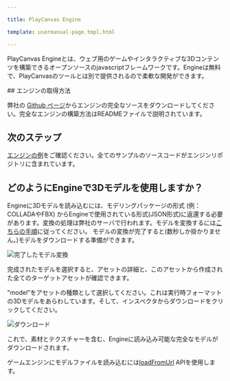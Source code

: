 ---
title: PlayCanvas Engine
template: usermanual-page.tmpl.html
---

PlayCanvas Engineとは、ウェブ用のゲームやインタラクティブな3Dコンテンツを構築できるオープンソースのjavascriptフレームワークです。Engineは無料で、PlayCanvasのツールとは別で提供されるので柔軟な開発ができます。

## エンジンの取得方法

弊社の [Github ページ][1]からエンジンの完全なソースをダウンロードしてください。完全なエンジンの構築方法はREADMEファイルで説明されています。

## 次のステップ

[エンジンの例][2]をご確認ください。全てのサンプルのソースコードがエンジンリポジトリに含まれています。

## どのようにEngineで3Dモデルを使用しますか？

Engineに3Dモデルを読み込むには、モデリングパッケージの形式 (例：COLLADAやFBX) からEngineで使用されている形式(JSON形式)に返還する必要があります。変換の処理は弊社のサーバで行われます。モデルを変換するには[こちらの手順][3]に従ってください。 モデルの変換が完了すると(数秒しか掛かりません。)モデルをダウンロードする準備ができます。

![完了したモデル変換][6]

完成されたモデルを選択すると、アセットの詳細と、このアセットから作成された全てのターゲットアセットが確認できます。

"model"をアセットの種類として選択してください。これは実行時フォーマットの3Dモデルをあらわしています。そして、インスペクタからダウンロードをクリックしてください。

![ダウンロード][7]

これで、素材とテクスチャーを含む、Engineに読み込み可能な完全なモデルがダウンロードされます。

ゲームエンジンにモデルファイルを読み込むには[loadFromUrl][5] APIを使用します。

[1]: https://github.com/playcanvas/engine
[2]: http://playcanvas.github.io
[3]: /user-manual/assets/importing/
[4]: /user-manual/glossary/#target_asset
[5]: /engine/api/stable/symbols/pc.AssetRegistry.html#loadFromUrl
[6]: /images/user-manual/editor/assets-completed.png
[7]: /images/user-manual/editor/download-model.jpg

